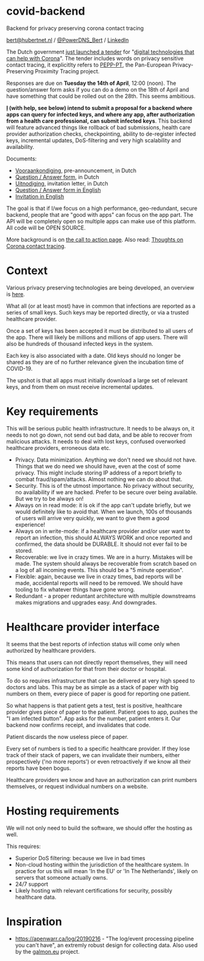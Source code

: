 # covid-backend
Backend for privacy preserving corona contact tracing

bert@hubertnet.nl / [@PowerDNS_Bert](https://twitter.com/PowerDNS_Bert) /
[LinkedIn](https://www.linkedin.com/in/bert-hubert-b05452/)

The Dutch government [just launched a
tender](https://www.rijksoverheid.nl/actueel/nieuws/2020/04/11/oproep-om-mee-te-denken-over-apps) for "[digital technologies that can help with
Corona](https://www.tenderned.nl/tenderned-tap/aankondigingen/192421)".  The tender includes words on
privacy sensitive contact tracing, it explicitlty refers to
[PEPP-PT](https://www.pepp-pt.org/), the Pan-European Privacy-Preserving
Proximity Tracing project.

Responses are due on **Tuesday the 14th of April**, 12:00 (noon). The
question/answer form asks if you can do a demo on the 18th of April and have
something that could be rolled out on the 28th. This seems ambitious.

**[I](https://berthub.eu) (with help, see below) intend to submit a proposal
for a backend where apps can query for infected keys, and where any app,
after authorization from a health care professional, can submit infected
keys**.  This backend will feature advanced things like rollback of bad
submissions, health care provider authorization checks, checkpointing,
ability to de-register infected keys, incremental updates, DoS-filtering and
very high scalability and availability.

Documents:

 * [Vooraankondiging](https://www.tenderned.nl/papi/tenderned-rs-tns/publicaties/192421/documenten/5361584/content),
   pre-announcement, in Dutch
 * [Question / Answer form](https://www.tenderned.nl/papi/tenderned-rs-tns/publicaties/192421/documenten/5361580/content),
   in Dutch
 * [Uitnodiging](https://www.tenderned.nl/papi/tenderned-rs-tns/publicaties/192421/documenten/5361581/content),
   invitation letter, in Dutch
 * [Question / Answer form in English](https://www.tenderned.nl/papi/tenderned-rs-tns/publicaties/192421/documenten/5361582/content)
 * [Invitation in  English](https://www.tenderned.nl/papi/tenderned-rs-tns/publicaties/192421/documenten/5361583/content)

The goal is that if I/we focus on a high performance, geo-redundant, secure backend,
people that are "good with apps" can focus on the app part. The API will be
completely open so multiple apps can make use of this platform. All code
will be OPEN SOURCE.

More background is on [the call to action
page](https://berthub.eu/articles/posts/tracing-app-backend/). Also read: 
[Thoughts on Corona contact tracing](https://berthub.eu/articles/posts/tracing-app-thoughts-and-links/).

# Context
Various privacy preserving technologies are being developed, an overview is
[here](https://berthub.eu/articles/posts/tracing-app-thoughts-and-links/).

What all (or at least most) have in common that infections are reported as a
series of small keys. Such keys may be reported directly, or via a trusted
healthcare provider. 

Once a set of keys has been accepted it must be distributed to all users of
the app. There will likely be millions and millions of app users. There will
also be hundreds of thousand infected keys in the system.

Each key is also associated with a date. Old keys should no longer be shared
as they are of no further relevance given the incubation time of COVID-19.

The upshot is that all apps must initially download a large set of relevant
keys, and from them on must receive incremental updates.

# Key requirements
This will be serious public health infrastructure. It needs to be always on,
it needs to not go down, not send out bad data, and be able to recover from
malicious attacks. It needs to deal with lost keys, confused overworked
healthcare providers, erroneous data etc.

 * Privacy. Data minimization. Anything we don't need we should not have.
   Things that we do need we should have, even at the cost of some privacy.
   This might include storing IP address of a report briefly to combat
   fraud/spam/attacks. Almost nothing we can do about that.
 * Security. This is of the utmost importance. No privacy without security,
   no availability if we are hacked. Prefer to be secure over being
   available. But we try to be always on!
 * Always on in read mode: it is ok if the app can't update briefly, but we
   would definitely like to avoid that.  When we launch, 100s of thousands
   of users will arrive very quickly, we want to give them a good
   experience! 
 * Always on in write-mode: if a healthcare provider and/or user want to
   report an infection, this should ALWAYS WORK and once reported and
   confirmed, the data should be DURABLE. It should not ever fail to be
   stored.
 * Recoverable: we live in crazy times. We are in a hurry. Mistakes will be
   made. The system should always be recoverable from scratch based on a log of
   all incoming events. This should be a "5 minute operation". 
 * Flexible: again, because we live in crazy times, bad reports will be
   made, accidental reports will need to be removed. We should have tooling
   to fix whatever things have gone wrong.
 * Redundant - a proper reduntant architecture with multiple downstreams
   makes migrations and upgrades easy. And downgrades.

# Healthcare provider interface
It seems that the best reports of infection status will come only when
authorized by healthcare providers.

This means that users can not directly report themselves, they will need
some kind of authorization for that from their doctor or hospital. 

To do so requires infrastructure that can be delivered at very high speed to
doctors and labs. This may be as simple as a stack of paper with big numbers
on them, every piece of paper is good for reporting one patient. 

So what happens is that patient gets a test, test is positive, healthcare
provider gives piece of paper to the patient. Patient goes to app, pushes
the "I am infected button". App asks for the number, patient enters it. Our
backend now confirms receipt, and invalidates that code. 

Patient discards the now useless piece of paper.

Every set of numbers is tied to a specific healthcare provider. If they lose
track of their stack of papers, we can invalidate their numbers, either
prospectively ('no more reports') or even retroactively if we know all their
reports have been bogus.

Healthcare providers we know and have an authorization can print numbers
themselves, or request individual numbers on a website. 

# Hosting requirements
We will not only need to build the software, we should offer the hosting as
well.

This requires:

 * Superior DoS filtering: because we live in bad times
 * Non-cloud hosting within the jurisdiction of the healthcare system. In
   practice for us this will mean 'In the EU' or 'In The Netherlands',
   likely on servers that someone actually owns. 
 * 24/7 support
 * Likely hosting with relevant certifications for security, possibly
   healthcare data.




# Inspiration

 * https://apenwarr.ca/log/20190216 - "The log/event processing pipeline you can't
   have", an extremly robust design for collecting data. Also used by the
   [galmon.eu](https://galmon.eu) project.
